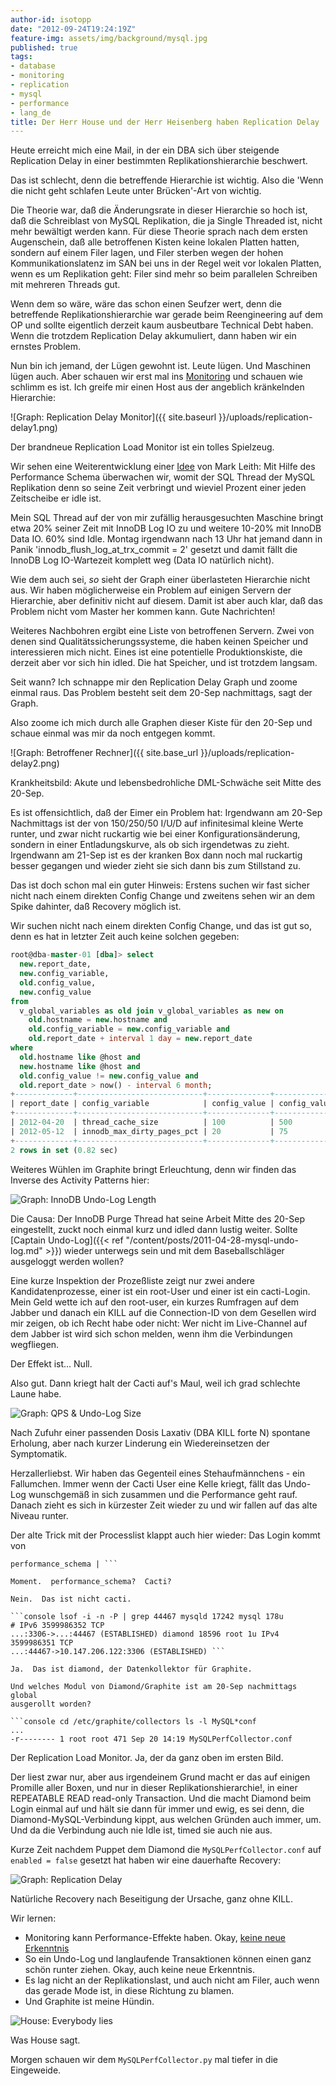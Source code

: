 ```yaml
---
author-id: isotopp
date: "2012-09-24T19:24:19Z"
feature-img: assets/img/background/mysql.jpg
published: true
tags:
- database
- monitoring
- replication
- mysql
- performance
- lang_de
title: Der Herr House und der Herr Heisenberg haben Replication Delay
---
```

Heute erreicht mich eine Mail, in der ein DBA sich über steigende
Replication Delay in einer bestimmten Replikationshierarchie beschwert.

Das ist schlecht, denn die betreffende Hierarchie ist wichtig. Also die
'Wenn die nicht geht schlafen Leute unter Brücken'-Art von wichtig.

Die Theorie war, daß die Änderungsrate in dieser Hierarchie so hoch ist, daß
die Schreiblast von MySQL Replikation, die ja Single Threaded ist, nicht
mehr bewältigt werden kann.  Für diese Theorie sprach nach dem ersten
Augenschein, daß alle betroffenen Kisten keine lokalen Platten hatten,
sondern auf einem Filer lagen, und Filer sterben wegen der hohen
Kommunikationslatenz im SAN bei uns in der Regel weit vor lokalen Platten,
wenn es um Replikation geht: Filer sind mehr so beim parallelen Schreiben
mit mehreren Threads gut.

Wenn dem so wäre, wäre das schon einen Seufzer wert, denn die betreffende
Replikationshierarchie war gerade beim Reengineering auf dem OP und sollte
eigentlich derzeit kaum ausbeutbare Technical Debt haben.  Wenn die trotzdem
Replication Delay akkumuliert, dann haben wir ein ernstes Problem.

Nun bin ich jemand, der Lügen gewohnt ist.  Leute lügen.  Und Maschinen
lügen auch.  Aber schauen wir erst mal ins
[Monitoring](http://graphite.wikidot.com/) und schauen wie schlimm es ist. 
Ich greife mir einen Host aus der angeblich kränkelnden Hierarchie:

![Graph: Replication Delay Monitor]({{ site.baseurl }}/uploads/replication-delay1.png)

Der brandneue Replication Load Monitor ist ein tolles Spielzeug.

Wir sehen eine Weiterentwicklung einer [Idee](http://www.markleith.co.uk/2012/07/24/a-mysql-replication-load-average-with-performance-schema/)
von Mark Leith: Mit Hilfe des Performance Schema überwachen wir,
womit der SQL Thread der MySQL Replikation denn so seine Zeit verbringt und
wieviel Prozent einer jeden Zeitscheibe er idle ist.

Mein SQL Thread auf der von mir zufällig herausgesuchten Maschine bringt
etwa 20% seiner Zeit mit InnoDB Log IO zu und weitere 10-20% mit InnoDB Data
IO.  60% sind Idle.  Montag irgendwann nach 13 Uhr hat jemand dann in Panik
'innodb_flush_log_at_trx_commit = 2' gesetzt und damit fällt die InnoDB Log
IO-Wartezeit komplett weg (Data IO natürlich nicht).

Wie dem auch sei, _so_ sieht der Graph einer überlasteten Hierarchie
nicht aus.  Wir haben möglicherweise ein Problem auf einigen Servern der
Hierarchie, aber definitiv nicht auf diesem.  Damit ist aber auch klar, daß
das Problem nicht vom Master her kommen kann.  Gute Nachrichten!

Weiteres Nachbohren ergibt eine Liste von betroffenen Servern.  Zwei von
denen sind Qualitätssicherungssysteme, die haben keinen Speicher und
interessieren mich nicht.  Eines ist eine potentielle Produktionskiste, die
derzeit aber vor sich hin idled.  Die hat Speicher, und ist trotzdem
langsam.

Seit wann?  Ich schnappe mir den Replication Delay Graph und zoome einmal
raus.  Das Problem besteht seit dem 20-Sep nachmittags, sagt der Graph.

Also zoome ich mich durch alle Graphen dieser Kiste für den 20-Sep und
schaue einmal was mir da noch entgegen kommt.

![Graph: Betroffener Rechner]({{ site.base_url }}/uploads/replication-delay2.png)

Krankheitsbild: Akute und lebensbedrohliche DML-Schwäche seit Mitte des
20-Sep.

Es ist offensichtlich, daß der Eimer ein Problem hat: Irgendwann am 20-Sep
Nachmittags ist der von  150/250/50 I/U/D auf infinitesimal kleine Werte
runter, und zwar nicht ruckartig wie bei einer Konfigurationsänderung,
sondern in einer Entladungskurve, als ob sich irgendetwas zu zieht. 
Irgendwann am 21-Sep ist es der kranken Box dann noch mal ruckartig besser
gegangen und wieder zieht sie sich dann bis zum Stillstand zu.

Das ist doch schon mal ein guter Hinweis: Erstens suchen wir fast sicher
nicht nach einem direkten Config Change und zweitens sehen wir an dem Spike
dahinter, daß Recovery möglich ist.

Wir suchen nicht nach einem direkten Config Change, und das ist gut so, denn
es hat in letzter Zeit auch keine solchen gegeben:

```sql
root@dba-master-01 [dba]> select 
  new.report_date, 
  new.config_variable, 
  old.config_value, 
  new.config_value 
from 
  v_global_variables as old join v_global_variables as new on 
    old.hostname = new.hostname and 
    old.config_variable = new.config_variable and 
    old.report_date + interval 1 day = new.report_date
where 
  old.hostname like @host and 
  new.hostname like @host and 
  old.config_value != new.config_value and 
  old.report_date > now() - interval 6 month;
+-------------+----------------------------+--------------+--------------+
| report_date | config_variable            | config_value | config_value |
+-------------+----------------------------+--------------+--------------+
| 2012-04-20  | thread_cache_size          | 100          | 500          |
| 2012-05-12  | innodb_max_dirty_pages_pct | 20           | 75           |
+-------------+----------------------------+--------------+--------------+
2 rows in set (0.82 sec)
```

Weiteres Wühlen im Graphite bringt Erleuchtung, denn wir finden das Inverse
des Activity Patterns hier:

![Graph: InnoDB Undo-Log Length](/uploads/replication-delay3.png)

Die Causa: Der InnoDB Purge Thread hat seine Arbeit Mitte des 20-Sep
eingestellt, zuckt noch einmal kurz und idled dann lustig weiter.  Sollte
[Captain Undo-Log]({{< ref "/content/posts/2011-04-28-mysql-undo-log.md" >}})
wieder unterwegs sein und mit dem Baseballschläger ausgeloggt
werden wollen?

Eine kurze Inspektion der Prozeßliste zeigt nur zwei andere
Kandidatenprozesse, einer ist ein root-User und einer ist ein cacti-Login. 
Mein Geld wette ich auf den root-user, ein kurzes Rumfragen auf dem Jabber
und danach ein KILL auf die Connection-ID von dem Gesellen wird mir zeigen,
ob ich Recht habe oder nicht: Wer nicht im Live-Channel auf dem Jabber ist
wird sich schon melden, wenn ihm die Verbindungen wegfliegen.

Der Effekt ist...  Null.

Also gut.  Dann kriegt halt der Cacti auf's Maul, weil ich grad schlechte
Laune habe.

![Graph: QPS & Undo-Log Size](/uploads/replication-delay4.png)

Nach Zufuhr einer passenden Dosis Laxativ (DBA KILL forte N) spontane
Erholung, aber nach kurzer Linderung ein Wiedereinsetzen der Symptomatik.

Herzallerliebst.  Wir haben das Gegenteil eines Stehaufmännchens - ein
Fallumchen.  Immer wenn der Cacti User eine Kelle kriegt, fällt das Undo-Log
wunschgemäß in sich zusammen und die Performance geht rauf.  Danach zieht es
sich in kürzester Zeit wieder zu und wir fallen auf das alte Niveau runter.

Der alte Trick mit der Processlist klappt auch hier wieder: Das Login kommt
von

```console | 6694419 | cacti | <hostname>:44467 |
performance_schema | ```

Moment.  performance_schema?  Cacti?

Nein.  Das ist nicht cacti.

```console lsof -i -n -P | grep 44467 mysqld 17242 mysql 178u
# IPv6 3599986352 TCP
...:3306->...:44467 (ESTABLISHED) diamond 18596 root 1u IPv4 3599986351 TCP
...:44467->10.147.206.122:3306 (ESTABLISHED) ```

Ja.  Das ist diamond, der Datenkollektor für Graphite.

Und welches Modul von Diamond/Graphite ist am 20-Sep nachmittags global
ausgerollt worden?

```console cd /etc/graphite/collectors ls -l MySQL*conf
...
-r-------- 1 root root 471 Sep 20 14:19 MySQLPerfCollector.conf 
```

Der Replication Load Monitor.  Ja, der da ganz oben im ersten Bild.

Der liest zwar nur, aber aus irgendeinem Grund macht er das auf einigen
Promille aller Boxen, und nur in dieser Replikationshierarchie!, in einer
REPEATABLE READ read-only Transaction.  Und die macht Diamond beim Login
einmal auf und hält sie dann für immer und ewig, es sei denn, die
Diamond-MySQL-Verbindung kippt, aus welchen Gründen auch immer, um.  Und da
die Verbindung auch nie Idle ist, timed sie auch nie aus.

Kurze Zeit nachdem Puppet dem Diamond die `MySQLPerfCollector.conf` auf
`enabled = false` gesetzt hat haben wir eine dauerhafte Recovery:

![Graph: Replication Delay](/uploads/replication-delay5.png)

Natürliche Recovery nach Beseitigung der Ursache, ganz ohne KILL.

Wir lernen:

- Monitoring kann Performance-Effekte haben.  Okay, 
  [keine neue Erkenntnis](http://blog.wl0.org/2012/09/checking-procnuma_maps-can-be-dangerous-for-mysql-client-connections/)
- So ein Undo-Log und langlaufende Transaktionen können einen ganz schön runter ziehen.  Okay, 
  auch keine neue Erkenntnis.
- Es lag nicht an der Replikationslast, und auch nicht am Filer, auch wenn das gerade Mode ist, 
  in diese Richtung zu blamen.
- Und Graphite ist meine Hündin.

![House: Everybody lies](/uploads/replication-delay6.jpg)

Was House sagt.

Morgen schauen wir dem `MySQLPerfCollector.py` mal tiefer in die Eingeweide.
